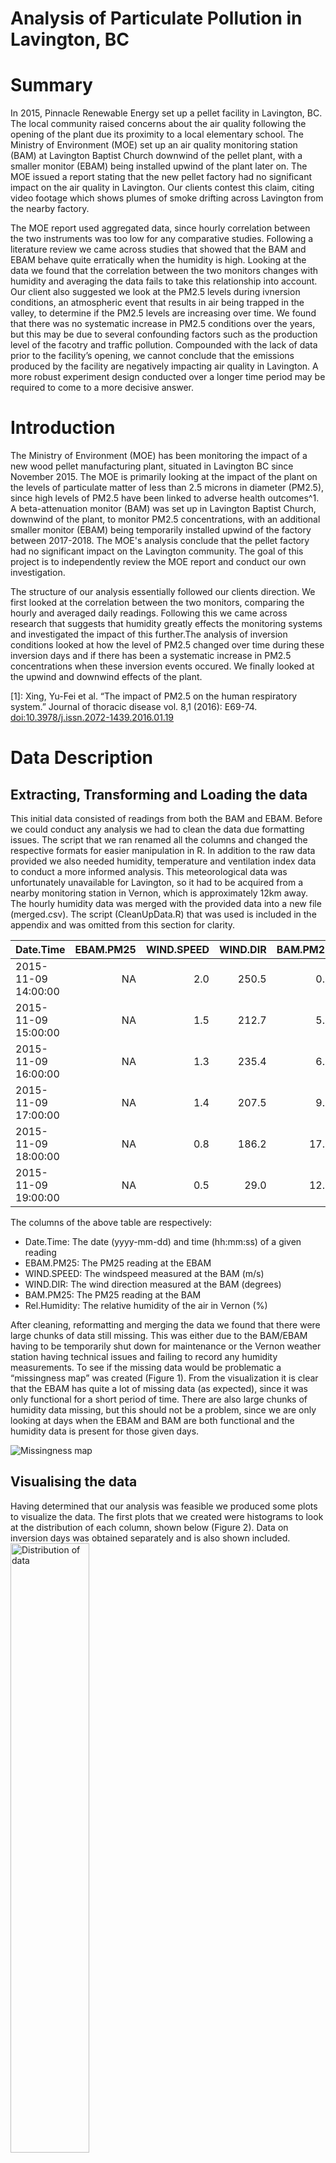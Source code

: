 Analysis of Particulate Pollution in Lavington, BC
================

Summary
=======

In 2015, Pinnacle Renewable Energy set up a pellet facility in Lavington, BC. The local community raised concerns about the air quality following the opening of the plant due its proximity to a local elementary school. The Ministry of Environment (MOE) set up an air quality monitoring station (BAM) at Lavington Baptist Church downwind of the pellet plant, with a smaller monitor (EBAM) being installed upwind of the plant later on. The MOE issued a report stating that the new pellet factory had no significant impact on the air quality in Lavington. Our clients contest this claim, citing video footage which shows plumes of smoke drifting across Lavington from the nearby factory.

The MOE report used aggregated data, since hourly correlation between the two instruments was too low for any comparative studies. Following a literature review we came across studies that showed that the BAM and EBAM behave quite erratically when the humidity is high. Looking at the data we found that the correlation between the two monitors changes with humidity and averaging the data fails to take this relationship into account. Our client also suggested we look at the PM2.5 levels during ivnersion conditions, an atmospheric event that results in air being trapped in the valley, to determine if the PM2.5 levels are increasing over time. We found that there was no systematic increase in PM2.5 conditions over the years, but this may be due to several confounding factors such as the production level of the facotry and traffic pollution. Compounded with the lack of data prior to the facility’s opening, we cannot conclude that the emissions produced by the facility are negatively impacting air quality in Lavington. A more robust experiment design conducted over a longer time period may be required to come to a more decisive answer.

Introduction
============

The Ministry of Environment (MOE) has been monitoring the impact of a new wood pellet manufacturing plant, situated in Lavington BC since November 2015. The MOE is primarily looking at the impact of the plant on the levels of particulate matter of less than 2.5 microns in diameter (PM2.5), since high levels of PM2.5 have been linked to adverse health outcomes^1. A beta-attenuation monitor (BAM) was set up in Lavington Baptist Church, downwind of the plant, to monitor PM2.5 concentrations, with an additional smaller monitor (EBAM) being temporarily installed upwind of the factory between 2017-2018. The MOE's analysis conclude that the pellet factory had no significant impact on the Lavington community. The goal of this project is to independently review the MOE report and conduct our own investigation.

The structure of our analysis essentially followed our clients direction. We first looked at the correlation between the two monitors, comparing the hourly and averaged daily readings. Following this we came across research that suggests that humidity greatly effects the monitoring systems and investigated the impact of this further.The analysis of inversion conditions looked at how the level of PM2.5 changed over time during these inversion days and if there has been a systematic increase in PM2.5 concentrations when these inversion events occured. We finally looked at the upwind and downwind effects of the plant.

[1]: Xing, Yu-Fei et al. “The impact of PM2.5 on the human respiratory system.” Journal of thoracic disease vol. 8,1 (2016): E69-74. <doi:10.3978/j.issn.2072-1439.2016.01.19> 

Data Description
================

Extracting, Transforming and Loading the data
---------------------------------------------

This initial data consisted of readings from both the BAM and EBAM. Before we could conduct any analysis we had to clean the data due formatting issues. The script that we ran renamed all the columns and changed the respective formats for easier manipulation in R. In addition to the raw data provided we also needed humidity, temperature and ventilation index data to conduct a more informed analysis. This meteorological data was unfortunately unavailable for Lavington, so it had to be acquired from a nearby monitoring station in Vernon, which is approximately 12km away. The hourly humidity data was merged with the provided data into a new file (merged.csv). The script (CleanUpData.R) that was used is included in the appendix and was omitted from this section for clarity.

| Date.Time           |  EBAM.PM25|  WIND.SPEED|  WIND.DIR|  BAM.PM25|  Rel.Humidity|
|:--------------------|----------:|-----------:|---------:|---------:|-------------:|
| 2015-11-09 14:00:00 |         NA|         2.0|     250.5|       0.1|            67|
| 2015-11-09 15:00:00 |         NA|         1.5|     212.7|       5.1|            70|
| 2015-11-09 16:00:00 |         NA|         1.3|     235.4|       6.1|            77|
| 2015-11-09 17:00:00 |         NA|         1.4|     207.5|       9.7|            82|
| 2015-11-09 18:00:00 |         NA|         0.8|     186.2|      17.2|            86|
| 2015-11-09 19:00:00 |         NA|         0.5|      29.0|      12.1|            86|

The columns of the above table are respectively:

-   Date.Time: The date (yyyy-mm-dd) and time (hh:mm:ss) of a given reading
-   EBAM.PM25: The PM25 reading at the EBAM
-   WIND.SPEED: The windspeed measured at the BAM (m/s)
-   WIND.DIR: The wind direction measured at the BAM (degrees)
-   BAM.PM25: The PM25 reading at the BAM
-   Rel.Humidity: The relative humidity of the air in Vernon (%)

After cleaning, reformatting and merging the data we found that there were large chunks of data still missing. This was either due to the BAM/EBAM having to be temporarily shut down for maintenance or the Vernon weather station having technical issues and failing to record any humidity measurements. To see if the missing data would be problematic a “missingness map” was created (Figure 1). From the visualization it is clear that the EBAM has quite a lot of missing data (as expected), since it was only functional for a short period of time. There are also large chunks of humidity data missing, but this should not be a problem, since we are only looking at days when the EBAM and BAM are both functional and the humidity data is present for those given days.

![Missingness map](StatisticalConsultingProject_files/figure-markdown_github/mismap-1.png)

Visualising the data
--------------------

Having determined that our analysis was feasible we produced some plots to visualize the data. The first plots that we created were histograms to look at the distribution of each column, shown below (Figure 2). Data on inversion days was obtained separately and is also shown included.
<img src="StatisticalConsultingProject_files/figure-markdown_github/distplot-1.png" alt="Distribution of data" height="50%" />
<p class="caption">
Distribution of data
</p>

The histograms of the EBAM and BAM both have a strong right skew (i.e. the readings are clustered near the left side and have a longer tail on the right). The distribution of the humidity data almost mirrors this, showing a strong left skew, with a large number of readings having quite high humidity. The plot of the wind direction is quite interesting, since it shows two clear modes, suggesting the majority of the wind comes from two distinct directions. The inversion data data also has a pronounced skew and may need to be transformed before any further analysis can be conducted.

After looking at the distribution of the columns, we created a scatter plot array (Figure 3), to look at any relationships between the variables.

<img src="StatisticalConsultingProject_files/figure-markdown_github/scatterarray-1.png" alt="Scatter plot array" height="50%" />
<p class="caption">
Scatter plot array
</p>

There is a lot that can be inferred from the scatter plot array, which can then be rigorously tested later on. The scatter plots of WIND.SPEED vs EBAM.PM25 and BAM.PM25, suggests that as windspeed increases there are fewer particulates in the air. This is essentially a hypothesis that our clients suggested we should test. Namely, that on inversions days (i.e. days when there is no wind due to certain weather systems), the pollution levels in the valley should be higher due to stagnant air. There are several other pronounced patterns in the scatter plot array. A striking one is the difference between the BAM and EBAM as relative humidity increases. The PM2.5 levels measured by the EBAM appear to increase with humidity, however for the BAM the distribution remains fairly uniform. Finally, the WIND.SPEED vs WIND.DIR suggests that strong winds only come from two directions, as depicted by the wind-rose provided by the MOE.

A time series plot of the PM2.5 data was created for both the BAM and EBAM.The below figure shows that there is quite a lot of noise in the PM2.5 recordings from both the machines. The large spikes near the end of 2017 and also 2018 correspond to the forest fires that occurred in BC. Its also clear that the EBAM was only running for a short period of time. The majority of this project will focus on that time window when both machines were functional.

![Time Series plot for BAM and EBAM](StatisticalConsultingProject_files/figure-markdown_github/tsPlot-1.png)

Methods and Results
===================

Effect of humidity of EBAM and BAM
----------------------------------

Following our meeting with the clients there was quite a lot of uncertainty regarding the statistical approach used by the MOE. A major concern was the fact that the MOE decided to average the hourly data and only look at this daily aggregated average in their analysis. The MOE stated that averaging the data created far higher correlation between the two instruments and removed any noise from the data. We first computed the correaltion between the BAM and EBAM to verify the MOE's findings.

``` r
#Find first and last EBAM readings
NAidx <- which(!is.na(df.merged$EBAM.PM25))
first <- min(NAidx)
last <- max(NAidx)

first_EBAM <- df.merged$Date.Time[first]
last_EBAM <- df.merged$Date.Time[last]

# Create a subset of the data
ss <- subset(df.merged,first_EBAM < Date.Time & Date.Time < last_EBAM)

#Create averaged data
ag1 <- aggregate(ss$EBAM.PM25, by=list(ss$Date.Time), mean,na.action = na.omit);
ag2 <- aggregate(ss$BAM.PM25, by=list(ss$Date.Time), mean,na.action = na.omit);

#Comptute raw and aggregate correlations
cor(ss$EBAM.PM25,ss$BAM.PM25,use = "complete.obs"), "\n")
```

    ## Correaltion of hourly data:  0.517835

``` r
cor(ag1$x,ag2$x,use="complete.obs"))
```

    ## Correaltion of daily data:  0.9210984

After creating a subset of the data that only looks at the window when both instruments were running we computed the raw correlation between the two sets. The correlation was approximately 0.513 compared the to averaged daily correlation, which was far higher at 0.921 confirming the MOE’s findings that the daily averages have far higher correaltion between the BAM and EBAM. A scatter plot (Figure 5), was created to visually display these findings.

![Scatter plots of BAM vs EBAM readings](StatisticalConsultingProject_files/figure-markdown_github/scatterCor-1.png)

After some research we came across an article <sup>2<sup> that suggested the low correlation in the readings may be due to humidity, which which increases the noise in measuring the PM2.5 concentrations. To look at the impact of humidty on the correlation of the two instruments we only looked at days when the instruments were located next to each other or the 'colocation period'.(Figure 6).

![How humidty effects correlation](StatisticalConsultingProject_files/figure-markdown_github/unnamed-chunk-3-1.png)

The figure produced showed an interesting pattern. The hourly correlation between the two instruments is fairly high when the humidity level is around 20%, after which it drops steadily, with the lowest correlation seen at around 40% humidity. Following this the hourly correlation increases with humidity, levelling out at around 0.6. The daily correlation at different levels of humidity also shows a similar pattern, however as the humidity increased so did the correlation without tapering off. These plots suggest that humidity has a clear impact on the instruments and although averaging the daily readings appears to somewhat mitigate this effect it may not necessarily be the appropriate way to analyze the data. Thus, the effect of humidity on the BAM and EBAM is a topic that should be explored further and a naive averaging of the data may not be the statistically appropriate way to conduct the analysis.

[2]: Schweizer, Don et al. "A comparative analysis of temporary and permanent beta attenuation monitors: The importance of understanding data and equipment limitations when creating PM2.5 air quality health advisories." Atmospheric Pollution Research vol 7.5 (2016): E865-875. <doi:10.1016/j.apr.2016.02.003>

Data Description
================

Inversion day analysis
----------------------

An inversion day is an atmospheric phenomena that predominantly occurs during winter when a cool air system descends into a valley, followed by a warmer air system resulting in stagnant wind conditions. Due to the wind being stagnant any pollution in the valley is trapped. The client proposed an analysis looking at inversion days over time to see if there is any significant increase over successive years in the PM2.5 levels.

The distribution of the inversion data is shown in the previous section (Figure 2). Due to the strong skew, the data was log-transformed before any further analysis was conducted. Following this box-plots were made to see if there is any visual difference in the inversion days for different years (Figure 7).

![Box-plot of inversion days](StatisticalConsultingProject_files/figure-markdown_github/inversionBox-1.png)

The resulting box plots show that there may be a difference in the PM2.5 concentrations over time during inversion days. To test this we conducted an ANOVA and a post hoc Tukey HSD. The aim of this was to determine if the differences in PM2.5 that are seen in the box-plots are statistically significant or due to natural variation in the data.

``` r
anova.treatment <- aov(log(lowVIdays$BAM.PM25) ~ lowVIdays$Group, data=lowVIdays)
summary(anova.treatment)
```

    ##                  Df Sum Sq Mean Sq F value   Pr(>F)    
    ## lowVIdays$Group   3   7.58  2.5250   15.33 3.76e-09 ***
    ## Residuals       238  39.20  0.1647                     
    ## ---
    ## Signif. codes:  0 '***' 0.001 '**' 0.01 '*' 0.05 '.' 0.1 ' ' 1

![QQ and residual plots from ANOVA](StatisticalConsultingProject_files/figure-markdown_github/QQandResid-1.png)

The results of the ANOVA indicate that there is a significant difference in the PM2.5 levels during the different winter seasons. This is clear from the p-value for lowVIdays$Group, which is 3.76e-0.9, implying that at least one of the seasons is different from the others. This confirms what the box-plots show, where seasons B and D appear to be different from seasons A and C. The validity of the ANOVA was confirmed via residual and QQ plots (Figure 8). These show that the ANOVA is a fairly good fit to the data.

    ##   Tukey multiple comparisons of means
    ##     95% family-wise confidence level
    ## 
    ## Fit: aov(formula = log(lowVIdays$BAM.PM25) ~ lowVIdays$Group, data = lowVIdays)
    ## 
    ## $`lowVIdays$Group`
    ##            diff         lwr        upr     p adj
    ## B-A  0.41262441  0.23641831  0.5888305 0.0000000
    ## C-A  0.10320908 -0.06143872  0.2678569 0.3682950
    ## D-A  0.42603597  0.15358285  0.6984891 0.0004081
    ## C-B -0.30941533 -0.48889451 -0.1299362 0.0000742
    ## D-B  0.01341156 -0.26825239  0.2950755 0.9993302
    ## D-C  0.32282689  0.04824560  0.5974082 0.0138358

In order to determine which seasons are different we conducted a post-hoc Tukey analysis. When comparing multiple groups it is incorrect to just compare one group to the next. Doing so increases the family wise error (FWE). Essentially, if you compare multiple groups from the same family the chance of one group being statistically different from the rest by chance increases with the number of groups being compared. To account for this we used Tukeys HSD, which accounts for the FWE. The results of this showed that the PM2.5 concentrations of groups A and C (2015 and 2017 respectively) were significantly different from groups B and D (2016 and 2018 respectively). This is clear from the p adj values, where any value below 0.05 indicates a statistically significant difference between the groups. This result doesn’t allow us to conclusively say that the PM2.5 concentration has steadily increased year by year.

Effect of Wind on readings
--------------------------

The scatter array clearly shows that majority of the strong winds are within 10-80 degrees (i.e. North-Easterly winds). Since the EBAM was located NE of the pellet factory, whereas the BAM was SE, we believed that the wind would drag pollutants from the factory to the BAM but not past the EBAM. Essentially, if the pellet factory produced a significant amount of pollution the strong NE wind would bring the pollutants to the BAM but not the EBAM, due to their relative locations. Therefore one would expect BAM readings to be higher than EBAM on days when there was a NE wind. To test this hypothesis we created a subset of the data, only focusing on days with a NE wind. We then conducted a simple t-test to compare the difference between BAM and EBAM (BAM - EBAM) on days when there is NE wind against days when there isn’t a NE wind. The results of this t-test are below.

``` r
dat.wind <- subset(df.merged, df.merged$WIND.DIR < 80 & df.merged$WIND.DIR > 10)
dat.wind.diff <- dat.wind$BAM.PM25 - dat.wind$EBAM.PM25

dat.nowind <- subset(df.merged,!(df.merged$WIND.DIR < 80 & df.merged$WIND.DIR > 10))
dat.nowind.diff <- dat.nowind$BAM.PM25 - dat.nowind$EBAM.PM25
tt1 <- t.test(dat.wind.diff, dat.nowind.diff, alternative = c("greater"))
tt1
```

    ## 
    ##  Welch Two Sample t-test
    ## 
    ## data:  dat.wind.diff and dat.nowind.diff
    ## t = 2.6744, df = 3461.8, p-value = 0.003761
    ## alternative hypothesis: true difference in means is greater than 0
    ## 95 percent confidence interval:
    ##  0.2653289       Inf
    ## sample estimates:
    ##  mean of x  mean of y 
    ##  0.4400840 -0.2494585

The null hypothesis of the t-test is that the (BAM - EBAM) readings are the same on days when there is NE wind compared with days when there is no NE wind. The t-test we conducted gave a significant p-value of 0.003761, thus we reject the null hypothesis in favour of the alternative. This suggests that on days when there is a NE wind the pollutants are being dragged from the factory into Lavington. It is interesting to note the difference in means. The mean of x (BAM - EBAM on days when there is a NE wind) is 0.44, the mean of y (BAM - EBAM on days when there isn’t a NE wind) is -0.25. Thus, on days when there is a NE wind the BAM readings are higher compared to the EBAM and on days when there is no NE the opposite is true. It should be noted that this does not directly imply that the pellet factory is causing the pollution. There may be several confounding variables that could be affecting the PM2.5 readings. An important one being humidity. It was noted in a previous section that humidity changes the correlation between the BAM and the EBAM and it could be the case that certain humidity conditions render comparisons between the two instruments meaningless.

Concluding discussion
=====================

The goal of this report was to assess the impact of the pellet factory on pollution in Lavington, BC. Due to the large scope of the project and multiple questions from the client we broke the problem down into three separate areas. The analysis of humidity showed that there is a clear trend in the correlation between the two instruments with differing humidity. Therefore, averaging the hourly data to get a better correlation may not necessarily be the statistically correct approach, as it fails to account for the underlying trend. It was suggested that differencing the BAM and EBAM may produce more stable readings. This is done below for both hourly and averaged daily readings.

``` r
diff.df <- ss$EBAM.PM25 - ss$BAM.PM25
fit.dif <- lmRob(diff.df ~ ss$Rel.Humidity)
plot(diff.df ~ ss$Rel.Humidity,ylab="(EBAM - BAM) Difference in PM25 concentration",
     xlab="Relative Humidty (%)",,ylim=c(-50,100))
abline(fit.dif$coefficients[1],fit.dif$coefficients[2],col="red")
```

![Difference plot Hourly](StatisticalConsultingProject_files/figure-markdown_github/difFig-1.png)

The above plot shows the difference in readings between the BAM and EBAM and how this change with humidity. A robust linear regression was fit and the red line shows this fit. Clearly from the above plot, when the humidity is low the difference is fairly well centred around 0, however with increasing humidity there is greater variance in the difference. Nonetheless, the differenced data appears to be centred around zero. Therefore, we can naively assume that neither the BAM or EBAM are getting systematically higher readings as humidity changes.

``` r
aggregate.df <- aggregate(ss$EBAM.PM25-ss$BAM.PM25, by=list(ss$Date.Time),
                          mean,na.action=na.omit)
humidty.agg <- aggregate(ss$Rel.Humidity, by=list(ss$Date.Time), mean,na.action = na.omit)
fit.agg <- lmRob(aggregate.df$x ~ humidty.agg$x)
plot(aggregate.df$x ~ humidty.agg$x,ylab="(EBAM - BAM) Daily difference in
     PM25 concentration",xlab="Relative Humidty (%)",ylim=c(-50,100))
abline(fit.agg$coefficients[1],fit.agg$coefficients[2],col="red")
```

![Difference plot Daily](StatisticalConsultingProject_files/figure-markdown_github/diffFigDaily-1.png)

The same was done for averaged daily data. This plot is not noticibly different from the hourly values.

The analysis of inversion conditions showed statistically significant differences between the years, however there was no real trend in PM2.5 values. The level of pollutant increased but then subsequently decreased. This means we cannot say that the pellet factory is increasing PM2.5 levels in Lavington. The PM2.5 levels in the area should continue to be monitored over time to see if the trend we found is cyclical or caused by pellet factory production. Another important confounding factor that we hope to look at is the amount of pellet factory production. It may have been the case the the PM2.5 levels dropped in certain years due to the factory being less active.

Finally, we looked at the maximum level of PM2.5 overtime and found that with the exception of two wildfire spikes, the concentration of PM2.5 otherwise remains well under 100 micrograms per cubic meter, up to which the air can still be considered healthy.

``` r
max.df <- df.merged %>% 
        group_by(Date = as.Date(df.merged$Date.Time)) %>% 
        summarise(y = max(BAM.PM25,na.rm=TRUE))
colnames(max.df)[2]<- "dailyMax"

maxplot <- ggplot(max.df,aes(x=Date, y=dailyMax))+ geom_line(color = "black", size = 0.5)+ 
            geom_hline(yintercept=55, linetype="dashed", color = "red")+
            ylab("PM2.5 Reading (BAM)") + xlab("Year")
print(maxplot)
```

![Time Series of Daily Maximum PM2.5 Concentration (BAM)](StatisticalConsultingProject_files/figure-markdown_github/maxtime-1.png)

Appendix
========

CleanUpData.R

``` r
#Script to clean and merge data

#Get packages
library(data.table)
library(dplyr)

#Load raw data
data <- read.csv('Data/Lavington_2015-2018.csv', header = T, stringsAsFactors = FALSE)

#Change column type
data$BAM.PM25 <- as.numeric(data$PM25_BAM..ug.m3.)
data$WIND.DIR <- as.numeric(data$WDIR_VECT_BAM..deg.)
data$WIND.SPEED <- as.numeric(data$WSPD_SCLR_BAM..m.s.)
data$EBAM.PM25 <- as.numeric(data$PM25_EBAM..ug.m3.)
colnames(data)[1] <- 'Date.Time'

#create a new df
df <- data[,c('Date.Time','EBAM.PM25','WIND.SPEED','WIND.DIR','BAM.PM25')]
df <- df[1:26928,] #last few rows had summary info
df$Date.Time <- as.POSIXct(df$Date.Time, format= "%Y-%m-%d %H:%M") #make column datetime object


#### Cleaning Date.Time column ####
na.idx <- which(is.na(df$Date.Time)) #anything with NA had formatting issue

for( i in (1:length(na.idx))){
  idx <- na.idx[i]
  date.before <- df$Date.Time[idx-1]
  date.after <- df$Date.Time[idx+1]
  if(is.na(date.after) | is.na(date.before)){
    print("Error both rows before and after are NA")
    print(i)

  }
  else if(date.before + 2*60*60 != date.after ){
    print('Error, this rows time cannot be determined')
    print(i)
  }else{
    date.missing <- date.before+ 1*60*60
    df$Date.Time[idx] <- date.missing
  }
}


#get first and last dates of BAM recording
start.idx <- min(which(!is.na(df$BAM.PM25)))
start.idx

last.idx <- max(which(!is.na(df$BAM.PM25)))
last.idx

start.date <- df$Date.Time[start.idx]
end.date <- df$Date.Time[last.idx]


#### Getting humidity Data ####
weather.data.files <- list.files("Data/Vernon_Data/",pattern= '.csv', full.names = TRUE)
temp.files <- lapply(weather.data.files,fread,skip=14)
weather.data <- rbindlist(temp.files, fill = TRUE)
humdity.data <- weather.data[,c('Date/Time','Rel Hum (%)')]
#head(humdity.data)


#Add date/time column
names(humdity.data)[1] <- 'Date.Time'
humdity.data$Date.Time <- as.POSIXct(humdity.data$Date.Time, format= "%Y-%m-%d %H:%M")
#head(humdity.data)

#sort data
humdity.data <- humdity.data[order(Date.Time),]



#filter humidity data
humdity.data <- humdity.data %>%
  filter(Date.Time >= start.date ) %>% filter(Date.Time <= end.date)

df <- df %>%
  filter(Date.Time >= start.date) %>% filter(Date.Time <= end.date)

#head(df)
#head(humdity.data)

#tail(df)
#tail(humdity.data)


# Get the range of dates covered
# Clearly some dates are missing. Not an issue right now.
df$Date.Time[!df$Date.Time %in% humdity.data$`Date/Time`]

#Left-Join both dataframes
df.merged <- left_join(df, humdity.data, by=c("Date.Time"))
head(df.merged)

#write.csv(df.merged,'Data/mergedData.csv')
```

Function used to generate scatter plot of Correlation vs Humidty:

``` r
Extra time series plots for the subset of data
```

``` r
#Plotting time range where the data for EBAM is present
NAidx <- which(!is.na(df.merged$EBAM.PM25))
first <- min(NAidx)
last <- max(NAidx)

first_EBAM <- df.merged$Date.Time[first]
last_EBAM <- df.merged$Date.Time[last]


# Plot a subset of the data
ss <- subset(df.merged,first_EBAM < Date.Time & Date.Time < last_EBAM)


bamPlot <- ggplot(ss,aes(x=Date.Time, y=BAM.PM25))+ geom_line(color = "#FC4E07", size = 0.5)+ylim(c(0,100))
ebamPlot <- ggplot(ss,aes(x=Date.Time, y=EBAM.PM25))+ geom_line(color = "blue", size = 0.5)+ylim(c(0,100))
plot_grid(bamPlot, ebamPlot, labels = "AUTO")
```

![](StatisticalConsultingProject_files/figure-markdown_github/unnamed-chunk-9-1.png)

Plotting averaged time series data from BAM and EBAM

``` r
ggplot()+
    geom_line(data=aggregateBAM,aes(x=Group.1, y=x,color= "BAM"))+
    geom_line(data=aggregateEBAM,aes(x=Group.1, y=x,color= "EBAM"))+
     xlab("Time") + ylab("PM25 concentration") + labs()
```

![](StatisticalConsultingProject_files/figure-markdown_github/unnamed-chunk-10-1.png)

Even after averaging still quite erratic

Plot of differenced time series

``` r
ggplot()+
    geom_line(data=ss,aes(x=Date.Time, y=BAM.PM25 - EBAM.PM25,color= "BAM - EBAM"))+
     xlab("Time") + ylab("PM25 concentration") + ggtitle('Plot of differenced time series') +labs()
```

![](StatisticalConsultingProject_files/figure-markdown_github/unnamed-chunk-11-1.png)

``` r
dat <- df.merged
dat <- na.omit(dat)

row.names(dat) <- 1:nrow(dat)
start <- rownames(dat[dat$Date.Time == "2017/11/23 00:00",])
end <- rownames(dat[dat$Date.Time == "2018/4/9 23:00",])

dat.comp <- dat[c(start:end),]
```

    ## Warning in start:end: numerical expression has 24 elements: only the first
    ## used

    ## Warning in start:end: numerical expression has 23 elements: only the first
    ## used

``` r
dat.wind.ne <- subset(dat.comp, dat.comp$WIND.DIR < 80 & 
                        dat.comp$WIND.DIR > 10)
dat.wne.strong <- subset(dat.wind.ne, dat.wind.ne$WIND.SPEED >= 3)
dat.wne.weak <- subset(dat.wind.ne, dat.wind.ne$WIND.SPEED < 3)

tt1 <- t.test(dat.wind.ne$BAM.PM25, dat.wind.ne$EBAM.PM25, alternative = c("greater"))
tt2 <- t.test(dat.wne.strong$BAM.PM25, dat.wne.strong$EBAM.PM25, alternative = c("greater"))
tt3 <- t.test(dat.wne.weak$BAM.PM25, dat.wne.weak$EBAM.PM25, alternative = c("greater"))

dat.wind.sw <- subset(dat.comp, dat.comp$WIND.DIR < 260 & 
                        dat.comp$WIND.DIR > 190)
dat.wsw.strong <- subset(dat.wind.sw, dat.wind.sw$WIND.SPEED >= 3)
dat.wsw.weak <- subset(dat.wind.sw, dat.wind.sw$WIND.SPEED < 3)

tt4 <- t.test(dat.wind.sw$BAM.PM25, dat.wind.sw$EBAM.PM25, alternative = c("less"))
tt5 <- t.test(dat.wsw.strong$BAM.PM25, dat.wsw.strong$EBAM.PM25, alternative = c("less"))
tt6 <- t.test(dat.wsw.weak$BAM.PM25, dat.wsw.weak$EBAM.PM25, alternative = c("less"))

temptable <- matrix(, nrow = 6, ncol = 2)
ttestname <- c("All NE Winds", "Strong NE Winds", "Weak NE Winds", "All SW Winds", 
            "Strong SW Winds", "Weak SW Winds")
pvalue <- c(0.031, 0.290, 0.035, 0.002, 0.000, 0.020)
temptable[,1] <- ttestname
temptable[,2] <- pvalue

regtable <- matrix(, nrow = 4, ncol = 4)
cov <- c("Wind Direction (Binary)", "Wind Speed (Scalar)", "Relative Humidity (%)", "Wind Direction * Wind Speed")
est <- c(-1.641, -1.156, 0.034, 1.464)
pval <- c(0.022, 0.000, 0.002, 0.001)
sig <- c(0.05, 0.001, 0.01, 0.001)
regtable[,1] <- cov
regtable[,2] <- est
regtable[,3] <- pval
regtable[,4] <- sig
kable(regtable, digits = 3, align = "c", caption = "\\label{tab:regress}Multilinear Model Estimated Coefficients", col.names = c("Covariate", "Estimated Coefficient", "P-Value", "Significance Level"))
```

|           Covariate          | Estimated Coefficient | P-Value | Significance Level |
|:----------------------------:|:---------------------:|:-------:|:------------------:|
|    Wind Direction (Binary)   |         -1.641        |  0.022  |        0.05        |
|      Wind Speed (Scalar)     |         -1.156        |    0    |        0.001       |
|     Relative Humidity (%)    |         0.034         |  0.002  |        0.01        |
| Wind Direction \* Wind Speed |         1.464         |  0.001  |        0.001       |




